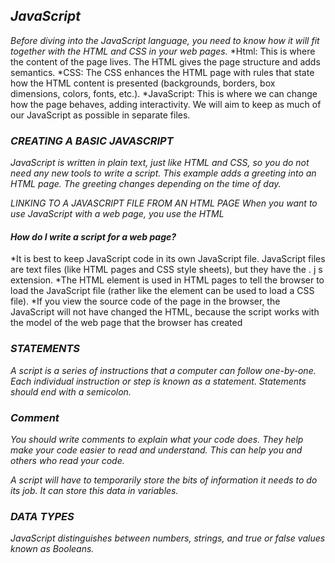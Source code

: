 ## ***JavaScript***

*Before diving into the JavaScript language, you need to know how it will fit together with the HTML and CSS in your web pages.*
*Html: This is where the content of the page lives. The HTML gives the page structure and adds semantics.
*CSS: The CSS enhances the HTML page with rules that state how the HTML content is presented (backgrounds, borders, box dimensions, colors, fonts, etc.).
*JavaScript: This is where we can change how the page behaves, adding interactivity. We will aim to keep as much of our JavaScript as possible in separate files.

### ***CREATING A BASIC JAVASCRIPT***

*JavaScript is written in plain text, just like HTML and CSS, so you do not need any new tools to write a script. This example adds a greeting into an HTML page. The greeting changes depending on the time of day.*

*LINKING TO A JAVASCRIPT FILE FROM AN HTML PAGE
When you want to use JavaScript with a web page, you use the HTML*

#### *How do I write a script for a web page?* #### 
*It is best to keep JavaScript code in its own JavaScript file. JavaScript files are text files (like HTML pages and CSS style sheets), but they have the . j s extension.
*The HTML element is used in HTML pages to tell the browser to load the JavaScript file (rather like the element can be used to load a CSS file).
*If you view the source code of the page in the browser, the JavaScript will not have changed the HTML, because the script works with the model of the web page that the browser has created

### ***STATEMENTS*** ###
*A script is a series of instructions that a computer can follow one-by-one. Each individual instruction or step is known as a statement. Statements should end with a semicolon.*

### ***Comment*** ###
*You should write comments to explain what your code does. They help make your code easier to read and understand. This can help you and others who read your code.*

*A script will have to temporarily store the bits of information it needs to do its job. It can store this data in variables.*

### ***DATA TYPES*** ###
*JavaScript distinguishes between numbers, strings, and true or false values known as Booleans.*

